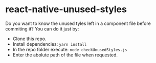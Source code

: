 # react-native-unused-styles
Do you want to know the unused tyles left in a component file before commiting it?
You can do it just by:

- Clone this repo.
- Install dependencies: `yarn install`
- In the repo folder execute: `node checkUnusedStyles.js`
- Enter the abolute path of the file when requested.

